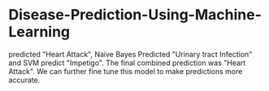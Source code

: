 # Disease-Prediction-Using-Machine-Learning
predicted "Heart Attack", Naive Bayes Predicted "Urinary tract Infection" and SVM predict "Impetigo". The final combined prediction was "Heart Attack". We can further fine tune this model to make predictions more accurate.
